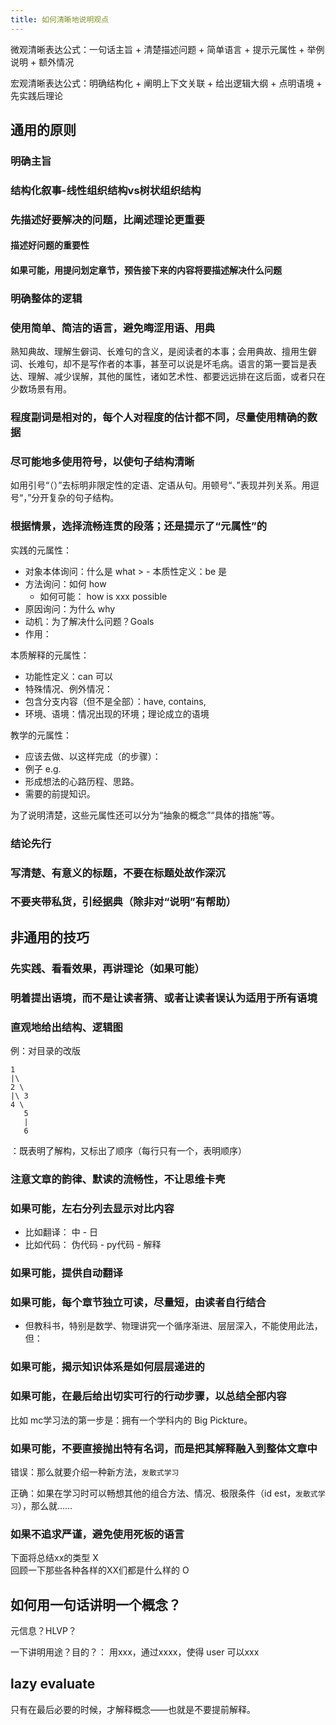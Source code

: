 ```yaml
---
title: 如何清晰地说明观点
---
```



微观清晰表达公式：一句话主旨 + 清楚描述问题 + 简单语言 + 提示元属性 + 举例说明 + 额外情况

宏观清晰表达公式：明确结构化 + 阐明上下文关联 + 给出逻辑大纲 + 点明语境 + 先实践后理论

## 通用的原则

### 明确主旨

### 结构化叙事-线性组织结构vs树状组织结构

### 先描述好要解决的问题，比阐述理论更重要

#### 描述好问题的重要性

#### 如果可能，用提问划定章节，预告接下来的内容将要描述解决什么问题

### 明确整体的逻辑

### 使用简单、简洁的语言，避免晦涩用语、用典

熟知典故、理解生僻词、长难句的含义，是阅读者的本事；会用典故、擅用生僻词、长难句，却不是写作者的本事，甚至可以说是坏毛病。语言的第一要旨是表达、理解、减少误解，其他的属性，诸如艺术性、都要远远排在这后面，或者只在少数场景有用。

### 程度副词是相对的，每个人对程度的估计都不同，尽量使用精确的数据

### 尽可能地多使用符号，以使句子结构清晰

如用引号“（）”去标明非限定性的定语、定语从句。用顿号“、”表现并列关系。用逗号“，”分开复杂的句子结构。

### 根据情景，选择流畅连贯的段落；还是提示了“元属性”的

实践的元属性：
  - 对象本体询问：什么是 what >   - 本质性定义：be 是
  - 方法询问：如何 how
    - 如何可能： how is xxx possible
  - 原因询问：为什么 why
  - 动机：为了解决什么问题？Goals
  - 作用：

本质解释的元属性：
  - 功能性定义：can 可以
  - 特殊情况、例外情况：
  - 包含分支内容（但不是全部）：have, contains, 
  - 环境、语境：情况出现的环境；理论成立的语境

教学的元属性：
  - 应该去做、以这样完成（的步骤）：
  - 例子 e.g.
  - 形成想法的心路历程、思路。
  - 需要的前提知识。

为了说明清楚，这些元属性还可以分为“抽象的概念”“具体的措施”等。

### 结论先行

### 写清楚、有意义的标题，不要在标题处故作深沉

### 不要夹带私货，引经据典（除非对“说明”有帮助）

## 非通用的技巧

### 先实践、看看效果，再讲理论（如果可能）

### 明着提出语境，而不是让读者猜、或者让读者误认为适用于所有语境

### 直观地给出结构、逻辑图

例：对目录的改版
```
1
|\
2 \
|\ 3
4 \
   5
   |
   6
```

：既表明了解构，又标出了顺序（每行只有一个，表明顺序）

### 注意文章的韵律、默读的流畅性，不让思维卡壳


### 如果可能，左右分列去显示对比内容
- 比如翻译： 中 - 日
- 比如代码： 伪代码 - py代码 - 解释

### 如果可能，提供自动翻译

### 如果可能，每个章节独立可读，尽量短，由读者自行结合

 - 但教科书，特别是数学、物理讲究一个循序渐进、层层深入，不能使用此法，但：

### 如果可能，揭示知识体系是如何层层递进的

### 如果可能，在最后给出切实可行的行动步骤，以总结全部内容

比如 mc学习法的第一步是：拥有一个学科内的 Big Pickture。

### 如果可能，不要直接抛出特有名词，而是把其解释融入到整体文章中

错误：那么就要介绍一种新方法，`发散式学习`

正确：如果在学习时可以畅想其他的组合方法、情况、极限条件（id est，`发散式学习`），那么就……

### 如果不追求严谨，避免使用死板的语言

下面将总结xx的类型 X  
回顾一下那些各种各样的XX们都是什么样的 O

## 如何用一句话讲明一个概念？

元信息？HLVP？

一下讲明用途？目的？： 用xxx，通过xxxx，使得 user 可以xxx

## lazy evaluate 

只有在最后必要的时候，才解释概念——也就是不要提前解释。
